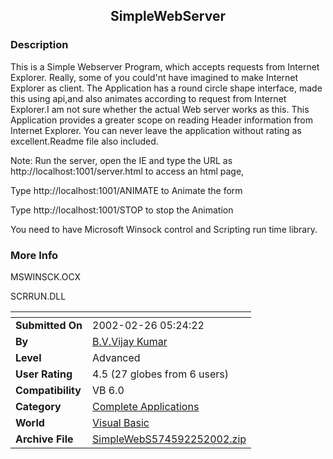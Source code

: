 ﻿<div align="center">

## SimpleWebServer


</div>

### Description

This is a Simple Webserver Program, which accepts requests from Internet Explorer. Really, some of you could'nt have imagined to make Internet Explorer as client. The Application has a round circle shape interface, made this using api,and also animates according to request from Internet Explorer.I am not sure whether the actual Web server works as this. This Application provides a greater scope on reading Header information from Internet Explorer. You can never leave the application without rating as excellent.Readme file also included.

Note: Run the server, open the IE and type the URL as http://localhost:1001/server.html to access an html page,

Type http://localhost:1001/ANIMATE to Animate the form

Type http://localhost:1001/STOP to stop the Animation

You need to have Microsoft Winsock control and Scripting run time library.
 
### More Info
 
MSWINSCK.OCX

SCRRUN.DLL


<span>             |<span>
---                |---
**Submitted On**   |2002-02-26 05:24:22
**By**             |[B\.V\.Vijay Kumar ](https://github.com/Planet-Source-Code/PSCIndex/blob/master/ByAuthor/b-v-vijay-kumar.md)
**Level**          |Advanced
**User Rating**    |4.5 (27 globes from 6 users)
**Compatibility**  |VB 6\.0
**Category**       |[Complete Applications](https://github.com/Planet-Source-Code/PSCIndex/blob/master/ByCategory/complete-applications__1-27.md)
**World**          |[Visual Basic](https://github.com/Planet-Source-Code/PSCIndex/blob/master/ByWorld/visual-basic.md)
**Archive File**   |[SimpleWebS574592252002\.zip](https://github.com/Planet-Source-Code/b-v-vijay-kumar-simplewebserver__1-32105/archive/master.zip)








